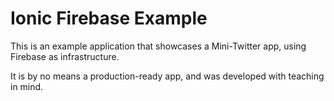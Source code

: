 # Ionic Firebase Example

This is an example application that showcases a Mini-Twitter app, using Firebase as infrastructure.

It is by no means a production-ready app, and was developed with teaching in mind.